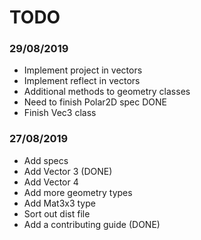 # TODO

### **29/08/2019**
- Implement project in vectors
- Implement reflect in vectors
- Additional methods to geometry classes
- Need to finish Polar2D spec DONE
- Finish Vec3 class

### **27/08/2019**
- Add specs
- Add Vector 3 (DONE)
- Add Vector 4
- Add more geometry types
- Add Mat3x3 type
- Sort out dist file
- Add a contributing guide (DONE)
